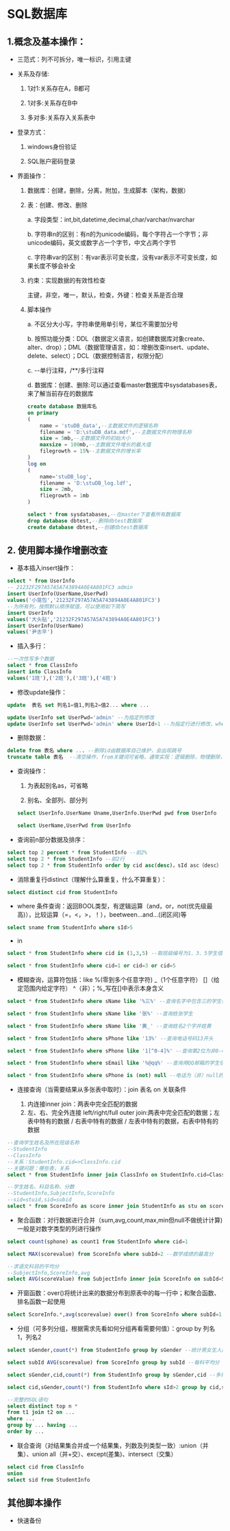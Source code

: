 # SQL数据库

## 1.概念及基本操作：

- 三范式：列不可拆分，唯一标识，引用主键

- 关系及存储:

    1. 1对1:关系存在A，B都可

    2. 1对多:关系存在B中

    3. 多对多:关系存入关系表中

- 登录方式：

    1. windows身份验证

    2. SQL账户密码登录

- 界面操作：

    1. 数据库：创建，删除，分离，附加，生成脚本（架构，数据）

    2. 表：创建、修改、删除

        a. 字段类型：int,bit,datetime,decimal,char/varchar/nvarchar

        b. 字符串n的区别：有n的为unicode编码，每个字符占一个字节；非unicode编码，英文或数字占一个字节，中文占两个字节

        c. 字符串var的区别：有var表示可变长度，没有var表示不可变长度，如果长度不够会补全

    3. 约束：实现数据的有效性检查

        主键，非空，唯一，默认，检查，外键：检查关系是否合理

    4. 脚本操作

        a. 不区分大小写，字符串使用单引号，某位不需要加分号

        b. 按照功能分类：DDL（数据定义语言，如创建数据库对象create、alter、drop）；DML（数据管理语言，如：增删改查insert、update、delete、select）；DCL（数据控制语言，权限分配）

        c. --单行注释，/**/多行注释

        d. 数据库：创建、删除:可以通过查看master数据库中sysdatabases表，来了解当前存在的数据库

        ```SQL
        create database 数据库名
        on primary
        (
            name = 'stuDB_data',--主数据文件的逻辑名称
            filename = 'D:\stuDB_data.mdf',--主数据文件的物理名称
            size = 5mb,--主数据文件的初始大小
            maxsize = 100mb,--主数据文件增长的最大值
            filegrowth = 15%--主数据文件的增长率
        )
        log on
        (
            name='stuDB_log',
            filename = 'D:\stuDB_log.ldf',
            size = 2mb,
            fliegrowth = 1mb
        )
        ```

        ```SQL
        select * from sysdatabases,--在master下查看所有数据库
        drop database dbtest,--删除dbtest数据库
        create database dbtest,--创建dbtest数据库
        ```

## 2. 使用脚本操作增删改查

- 基本插入insert操作：

```SQL
select * from UserInfo
-- 21232F297A57A5A743894A0E4A801FC3 admin
insert UserInfo(UserName,UserPwd)
values('小笼包','21232F297A57A5A743894A0E4A801FC3')
--为所有列，按照默认顺序赋值，可以使用如下简写
insert UserInfo
values('大头贴','21232F297A57A5A743894A0E4A801FC3')
insert UserInfo(UserName)
values('尹志平')
```

- 插入多行：

```SQL
--一次性写多个数据
select * from ClassInfo
insert into ClassInfo
values('1班'),('2班'),('3班'),('4班')
```

- 修改update操作：

```SQL
update  表名 set 列名1=值1,列名2=值2... where ...

update UserInfo set UserPwd='admin' --为指定列修改
update UserInfo set UserPwd='admin' where UserId>1 --为指定行进行修改，where行筛选
```

- 删除数据：

```SQL
delete from 表名 where ... --删除id由数据库自己维护，会出现跳号
truncate table 表名  --清空操作，from关键词可省略，通常实现：逻辑删除，物理删除，重置（重新从1开始），有外键会报错
```

- 查询操作：

    1. 为表起别名as，可省略

    2. 别名、全部列、部分列

    ```SQL
    select UserInfo.UserName Uname,UserInfo.UserPwd pwd from UserInfo

    select UserName,UserPwd from UserInfo
    ```

- 查询前n部分数据及排序：

```SQL
select top 2 percent * from StudentInfo --前2%
select top 2 * from StudentInfo --前2行
select top 2 * from StudentInfo order by cid asc(desc)，sId asc（desc） --从小到大，从大到小，先cid排再sid排
```

- 消除重复行distinct（理解什么算重复，什么不算重复）：

```SQL
select distinct cid from StudentInfo
```

- where 条件查询：返回BOOL类型，有逻辑运算（and，or，not(优先级最高)），比较运算（=，<，>，！），beetween...and...(闭区间)等

```SQL
select sname from StudentInfo where sId>5
```

- in

```SQL
select * from StudentInfo where cid in (1,3,5) --取班级编号为1、3、5学生信息

select * from StudentInfo where cid=1 or cid=3 or cid=5
```

- 模糊查询，运算符包括：like %(零到多个任意字符) _（1个任意字符） []（给定范围内给定字符） ^（非）；%_写在[]中表示本身含义

```SQL
select * from StudentInfo where sName like '%三%' --查询名字中包含三的学生信息

select * from StudentInfo where sName like '张%' --查询姓张学生

select * from StudentInfo where sName like '黄_' --查询姓名2个字并姓黄

select * from StudentInfo where sPhone like '13%' --查询电话号码13开头

select * from StudentInfo where sPhone like '1[^0-4]%' --查询第2位为非0-4

select * from StudentInfo where sEmail like '%@qq%' --查询用QQ邮箱的学生信息

select * from StudentInfo where sPhone is (not) null --电话为（非）null的学生信息
```

- 连接查询（当需要结果从多张表中取时）：join 表名 on 关联条件

    1. 内连接inner join：两表中完全匹配的数据
    2. 左、右、完全外连接 left/right/full outer join:两表中完全匹配的数据；左表中特有的数据 / 右表中特有的数据 / 左表中特有的数据，右表中特有的数据

```SQL
--查询学生姓名及所在班级名称
--StudentInfo
--ClassInfo
--关系：StudentInfo.cid=>ClassInfo.cid
--关键问题：哪些表，关系
select * from StudentInfo inner join ClassInfo on StudentInfo.cid=ClassInfo.cid
```

```SQL
--学生姓名、科目名称、分数
--StudentInfo,SubjectInfo,ScoreInfo
--sid=stuid,sid=subid
select * from ScoreInfo as score inner join StudentInfo as stu on score.stuId=stu.sId inner join SubjectInfo as sub on score.subId=sub.sId
```

- 聚合函数：对行数据进行合并（sum,avg,count,max,min但null不做统计计算)一般是对数字类型的列进行操作

```SQL
select count(sphone) as count1 from StudentInfo where cid=1

select MAX(scorevalue) from ScoreInfo where subId=2 --数学成绩的最高分

--求语文科目的平均分
--SubjectInfo,ScoreInfo,avg
select AVG(scoreValue) from SubjectInfo inner join ScoreInfo on subId=SubjectInfo.sId where sTitle='语文'
```

- 开窗函数：over()将统计出来的数据分布到原表中的每一行中；和聚合函数、排名函数一起使用

```SQL
select ScoreInfo.*,avg(scorevalue) over() from ScoreInfo where subId=1 --将学生信息显示和平均值分布到原表每一行
```

- 分组（可多列分组，根据需求先看如何分组再看需要何值）：group by 列名1，列名2

```SQL
select sGender,count(*) from StudentInfo group by sGender --统计男女生人数

select subId AVG(scorevalue) from ScoreInfo group by subId --每科平均分

select sGender,cid,count(*) from StudentInfo group by sGender,cid --多列分组

select cid,sGender,count(*) from StudentInfo where sId>2 group by cid,sGender having count(*)>3--统计学生编号大于2的各班级的各性别的学生人数大于3的信息，having在分组之后再进行筛选
```

```SQL
--完整的SQL语句
select distinct top n *
from t1 join t2 on ...
where ...
group by ... having ...
order by ...
```

- 联合查询（对结果集合并成一个结果集，列数及列类型一致）:union（并集）、union all（并+交）、except(差集)、intersect（交集）

```SQL
select cid from ClassInfo
union
select sid from StudentInfo
```

## 其他脚本操作

- 快速备份